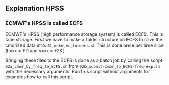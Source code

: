 ## Explanation HPSS

### ECMWF's HPSS is called ECFS
ECMWF's HPSS (high performance storage system) is called ECFS. This is tape storage. 
First we have to make a folder structure on ECFS to save the cmorized data into: `01_make_ec_folders.sh`
This is done once per time slice (hxxx = PD and sxxx = +2K). 

Bringing these files to the ECFS is done as a batch job by calling the script `02a_cmor_by_freq_to_ECFS.sh`
from `02b_submit-cmor_to_ECFS-freq-exp.sh` with the necessary arguments. Run this script without arguments for examples how to call this script.
